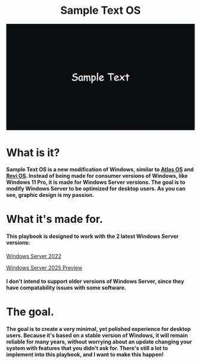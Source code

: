 <h1 align="center">Sample Text OS</h1>

<a align="center"><img src="https://raw.githubusercontent.com/Sample-Text-OS/Sample-Text-OS/main/Playbook/Executables/Web/Wallpaper/Windows/sample-text.webp" alt="Sample Text" width="1920"></a>

<h1>What is it?</h1>

#### Sample Text OS is a new modification of Windows, similar to [Atlas OS](https://github.com/Atlas-OS/Atlas) and [Revi OS](https://github.com/meetrevision/playbook). Instead of being made for consumer versions of Windows, like Windows 11 Pro, it is made for Windows Server versions. The goal is to modify Windows Server to be optimized for desktop users. As you can see, graphic design is my passion.

<h1>What it's made for.</h1>

#### This playbook is designed to work with the 2 latest Windows Server versions:
[Windows Server 2022](https://www.microsoft.com/en-us/evalcenter/download-windows-server-2022)

[Windows Server 2025 Preview](https://www.microsoft.com/en-us/evalcenter/download-windows-server-2025)

#### I don't intend to support older versions of Windows Server, since they have compatability issues with some software.

<h1>The goal.</h1>

#### The goal is to create a very minimal, yet polished experience for desktop users. Because it's based on a stable version of Windows, it will remain reliable for many years, without worrying about an update changing your system with features that you didn't ask for. There's still a lot to implement into this playbook, and I want to make this happen!


<!--
**Sample-Text-OS/Sample-Text-OS** is a ✨ _special_ ✨ repository because its `README.md` (this file) appears on your GitHub profile.

Here are some ideas to get you started:

- 🔭 I’m currently working on ...
- 🌱 I’m currently learning ...
- 👯 I’m looking to collaborate on ...
- 🤔 I’m looking for help with ...
- 💬 Ask me about ...
- 📫 How to reach me: ...
- 😄 Pronouns: ...
- ⚡ Fun fact: ...
-->
